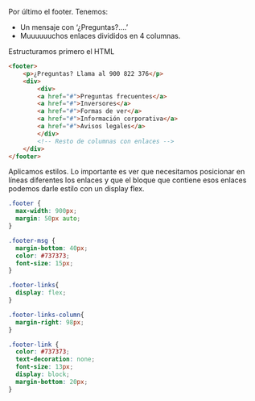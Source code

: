 Por último el footer. Tenemos:

- Un mensaje con ‘¿Preguntas?….’
- Muuuuuuchos enlaces divididos en 4 columnas.

Estructuramos primero el HTML

```html
<footer>
	<p>¿Preguntas? Llama al 900 822 376</p>
	<div>
	    <div>
		<a href="#">Preguntas frecuentes</a>
		<a href="#">Inversores</a>
		<a href="#">Formas de ver</a>
		<a href="#">Información corporativa</a>
		<a href="#">Avisos legales</a>
	    </div>
	    <!-- Resto de columnas con enlaces -->
	</div>
</footer>
```

Aplicamos estilos. Lo importante es ver que necesitamos posicionar en líneas diferentes los enlaces y que el bloque que contiene esos enlaces podemos darle estilo con un display flex.

```css
.footer {
  max-width: 900px;
  margin: 50px auto;
}

.footer-msg {
  margin-bottom: 40px;
  color: #737373;
  font-size: 15px;
}

.footer-links{
  display: flex;
}

.footer-links-column{
  margin-right: 98px;
}

.footer-link {
  color: #737373;
  text-decoration: none;
  font-size: 13px;
  display: block;
  margin-bottom: 20px;
}
```
